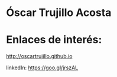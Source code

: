 # Óscar Trujillo Acosta

# Enlaces de interés:
http://oscartrujillo.github.io

linkedIn: https://goo.gl/jrszAL
